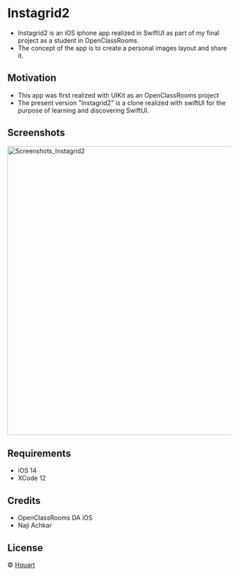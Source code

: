# Instagrid2

* Instagrid2 is an iOS iphone app realized in SwiftUI as part of my final project as a student in OpenClassRooms.
* The concept of the app is to create a personal images layout and share it.

## Motivation

* This app was first realized with UIKit as an OpenClassRooms project
* The present version "Instagrid2" is a clone realized with swiftUI for the purpose of learning and discovering SwiftUI.

## Screenshots

<img width="648" alt="Screenshots_Instagrid2" src="https://user-images.githubusercontent.com/39113497/124933618-5118c180-e004-11eb-995e-9627595c757d.png">

## Requirements

* iOS 14
* XCode 12

## Credits

* OpenClassRooms DA iOS 
* Naji Achkar 

## License

© [Hquart](https://github.com/Hquart/)



